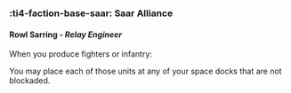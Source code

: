 ### :ti4-faction-base-saar: **Saar Alliance**

####  Rowl Sarring - _Relay Engineer_

When you produce fighters or infantry:

You may place each of those units at any of your space docks that are not blockaded.
